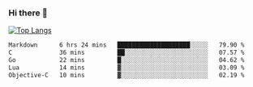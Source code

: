 ### Hi there 👋

<!--
**3Xpl0it3r/3Xpl0it3r** is a ✨ _special_ ✨ repository because its `README.md` (this file) appears on your GitHub profile.

Here are some ideas to get you started:

- 🔭 I’m currently working on ...
- 🌱 I’m currently learning ...
- 👯 I’m looking to collaborate on ...
- 🤔 I’m looking for help with ...
- 💬 Ask me about ...
- 📫 How to reach me: ...
- 😄 Pronouns: ...
- ⚡ Fun fact: ...
-->


[![Top Langs](https://github-readme-stats.vercel.app/api/top-langs/?username=3Xpl0it3r&layout=compact)](https://github.com/3Xpl0it3r/3Xpl0it3r)

<!--START_SECTION:waka-->

```txt
Markdown      6 hrs 24 mins   ████████████████████░░░░░   79.90 %
C             36 mins         ██░░░░░░░░░░░░░░░░░░░░░░░   07.57 %
Go            22 mins         █░░░░░░░░░░░░░░░░░░░░░░░░   04.62 %
Lua           14 mins         ▓░░░░░░░░░░░░░░░░░░░░░░░░   03.09 %
Objective-C   10 mins         ▓░░░░░░░░░░░░░░░░░░░░░░░░   02.19 %
```

<!--END_SECTION:waka-->
